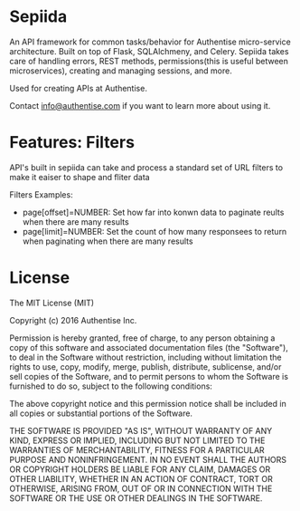 Sepiida
=======

An API framework for common tasks/behavior for Authentise micro-service architecture.  Built on top of Flask, SQLAlchmeny, and Celery. Sepiida takes care of handling errors, REST methods, permissions(this is useful between microservices), creating and managing sessions, and more.

Used for creating APIs at Authentise.

Contact info@authentise.com if you want to learn more about using it. 

Features:  Filters
========
API's built in sepiida can take and process a standard set of URL filters to make it eaiser to shape and fliter data

Filters Examples:
 * page[offset]=NUMBER: Set how far into konwn data to paginate reults when there are many results
 * page[limit]=NUMBER: Set the count of how many responsees to return when paginating when there are many results


License
=======
The MIT License (MIT)

Copyright (c) 2016 Authentise Inc.

Permission is hereby granted, free of charge, to any person obtaining a copy of this software and associated documentation files (the "Software"), to deal in the Software without restriction, including without limitation the rights to use, copy, modify, merge, publish, distribute, sublicense, and/or sell copies of the Software, and to permit persons to whom the Software is furnished to do so, subject to the following conditions:

The above copyright notice and this permission notice shall be included in all copies or substantial portions of the Software.

THE SOFTWARE IS PROVIDED "AS IS", WITHOUT WARRANTY OF ANY KIND, EXPRESS OR IMPLIED, INCLUDING BUT NOT LIMITED TO THE WARRANTIES OF MERCHANTABILITY, FITNESS FOR A PARTICULAR PURPOSE AND NONINFRINGEMENT. IN NO EVENT SHALL THE AUTHORS OR COPYRIGHT HOLDERS BE LIABLE FOR ANY CLAIM, DAMAGES OR OTHER LIABILITY, WHETHER IN AN ACTION OF CONTRACT, TORT OR OTHERWISE, ARISING FROM, OUT OF OR IN CONNECTION WITH THE SOFTWARE OR THE USE OR OTHER DEALINGS IN THE SOFTWARE.
